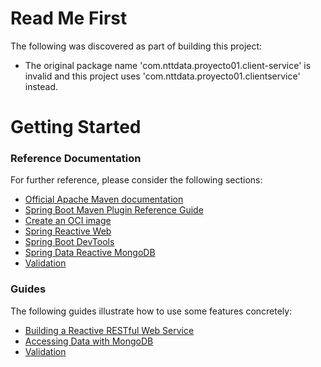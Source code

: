 # Read Me First
The following was discovered as part of building this project:

* The original package name 'com.nttdata.proyecto01.client-service' is invalid and this project uses 'com.nttdata.proyecto01.clientservice' instead.

# Getting Started

### Reference Documentation
For further reference, please consider the following sections:

* [Official Apache Maven documentation](https://maven.apache.org/guides/index.html)
* [Spring Boot Maven Plugin Reference Guide](https://docs.spring.io/spring-boot/docs/2.6.8/maven-plugin/reference/html/)
* [Create an OCI image](https://docs.spring.io/spring-boot/docs/2.6.8/maven-plugin/reference/html/#build-image)
* [Spring Reactive Web](https://docs.spring.io/spring-boot/docs/2.6.8/reference/htmlsingle/#web.reactive)
* [Spring Boot DevTools](https://docs.spring.io/spring-boot/docs/2.6.8/reference/htmlsingle/#using.devtools)
* [Spring Data Reactive MongoDB](https://docs.spring.io/spring-boot/docs/2.6.8/reference/htmlsingle/#data.nosql.mongodb)
* [Validation](https://docs.spring.io/spring-boot/docs/2.6.8/reference/htmlsingle/#io.validation)

### Guides
The following guides illustrate how to use some features concretely:

* [Building a Reactive RESTful Web Service](https://spring.io/guides/gs/reactive-rest-service/)
* [Accessing Data with MongoDB](https://spring.io/guides/gs/accessing-data-mongodb/)
* [Validation](https://spring.io/guides/gs/validating-form-input/)


